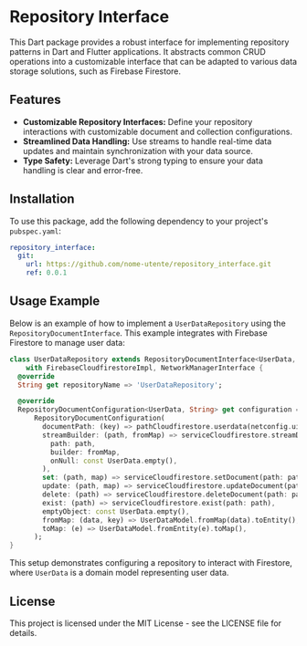 # Repository Interface

This Dart package provides a robust interface for implementing repository patterns in Dart and Flutter applications. It abstracts common CRUD operations into a customizable interface that can be adapted to various data storage solutions, such as Firebase Firestore.

## Features

- **Customizable Repository Interfaces:** Define your repository interactions with customizable document and collection configurations.
- **Streamlined Data Handling:** Use streams to handle real-time data updates and maintain synchronization with your data source.
- **Type Safety:** Leverage Dart's strong typing to ensure your data handling is clear and error-free.

## Installation

To use this package, add the following dependency to your project's `pubspec.yaml`:

```yaml
repository_interface:
  git:
    url: https://github.com/nome-utente/repository_interface.git
    ref: 0.0.1
```

## Usage Example

Below is an example of how to implement a `UserDataRepository` using the `RepositoryDocumentInterface`. This example integrates with Firebase Firestore to manage user data:

```dart
class UserDataRepository extends RepositoryDocumentInterface<UserData, String>
    with FirebaseCloudfirestoreImpl, NetworkManagerInterface {
  @override
  String get repositoryName => 'UserDataRepository';

  @override
  RepositoryDocumentConfiguration<UserData, String> get configuration =>
      RepositoryDocumentConfiguration(
        documentPath: (key) => pathCloudfirestore.userdata(netconfig.uid),
        streamBuilder: (path, fromMap) => serviceCloudfirestore.streamDocument(
          path: path,
          builder: fromMap,
          onNull: const UserData.empty(),
        ),
        set: (path, map) => serviceCloudfirestore.setDocument(path: path, data: map),
        update: (path, map) => serviceCloudfirestore.updateDocument(path: path, data: map),
        delete: (path) => serviceCloudfirestore.deleteDocument(path: path),
        exist: (path) => serviceCloudfirestore.exist(path: path),
        emptyObject: const UserData.empty(),
        fromMap: (data, key) => UserDataModel.fromMap(data).toEntity(),
        toMap: (e) => UserDataModel.fromEntity(e).toMap(),
      );
}
```

This setup demonstrates configuring a repository to interact with Firestore, where `UserData` is a domain model representing user data.

## License

This project is licensed under the MIT License - see the LICENSE file for details.
